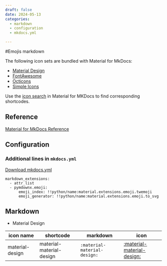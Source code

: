 ```yaml
---
draft: false
date: 2024-05-13
categories:
  - markdown
  - configuration
  - mkdocs.yml

---
```


#Emojis markdown

The following icon sets are bundled with Material for MkDocs:

* [Material Design](https://materialdesignicons.com/)
* [FontAwesome](https://fontawesome.com/search?m=free)
* [Octicons](https://octicons.github.com/)
* [Simple Icons](https://simpleicons.org/)

Use the [icon search](https://squidfunk.github.io/mkdocs-material/reference/icons-emojis/#search) in Material for MKDocs to find corresponding shortcodes.

<!-- more -->

## Reference

[Material for MkDocs Reference](https://squidfunk.github.io/mkdocs-material/reference/icons-emojis/)


## Configuration

### Additional lines in `mkdocs.yml`

[Download mkdocs.yml](https://github.com/luomein/static_website_build_log/blob/12317329e409eeb18d53fdb20020900802683e2e/mkdocs.yml)

```
markdown_extensions:
  - attr_list
  - pymdownx.emoji:
      emoji_index: !!python/name:material.extensions.emoji.twemoji
      emoji_generator: !!python/name:material.extensions.emoji.to_svg
```

## Markdown

* Material Design

| icon name | shortcode | markdown | icon | 
| -------- | --------- | --------- | ---- |
| material-design | material-material-design |  `:material-material-design:`  | [:material-material-design:](https://pictogrammers.com/library/mdi/icon/material-design/) |
